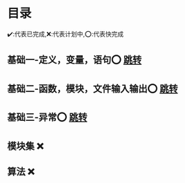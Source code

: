 # 目录
:heavy_check_mark::代表已完成,:x::代表计划中,:o::代表快完成
## 基础一-定义，变量，语句:o: [跳转](https://github.com/3114aaa/Python-1)

## 基础二-函数，模块，文件输入输出:o: [跳转](https://github.com/3114aaa/Python-2)

## 基础三-异常:o: [跳转](https://github.com/3114aaa/Python-3)

## 模块集 :x:

## 算法 :x:
